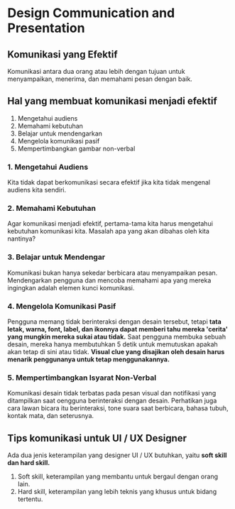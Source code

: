 # Design Communication and Presentation

## Komunikasi yang Efektif
Komunikasi antara dua orang atau lebih dengan tujuan untuk menyampaikan, menerima, dan memahami pesan dengan baik.

## Hal yang membuat komunikasi menjadi efektif
1. Mengetahui audiens
2. Memahami kebutuhan
3. Belajar untuk mendengarkan
4. Mengelola komunikasi pasif
5. Mempertimbangkan gambar non-verbal

### 1. Mengetahui Audiens
Kita tidak dapat berkomunikasi secara efektif jika kita tidak mengenal audiens kita sendiri.

### 2. Memahami Kebutuhan
Agar komunikasi menjadi efektif, pertama-tama kita harus mengetahui kebutuhan komunikasi kita.
Masalah apa yang akan dibahas oleh kita nantinya?

### 3. Belajar untuk Mendengar
Komunikasi bukan hanya sekedar berbicara atau menyampaikan pesan. 
Mendengarkan pengguna dan mencoba memahami apa yang mereka ingingkan adalah elemen kunci komunikasi.

### 4. Mengelola Komunikasi Pasif
Pengguna memang tidak berinteraksi dengan desain tersebut, tetapi **tata letak, warna, font, label, dan ikonnya dapat memberi tahu mereka 'cerita' yang mungkin mereka sukai atau tidak.**
Saat pengguna membuka sebuah desain, mereka hanya membutuhkan 5 detik untuk memutuskan apakah akan tetap di sini atau tidak.
**Visual clue yang disajikan oleh desain harus menarik penggunanya untuk tetap menggunakannya.**

### 5. Mempertimbangkan Isyarat Non-Verbal
Komunikasi desain tidak terbatas pada pesan visual dan notifikasi yang ditampilkan saat oengguna berinteraksi dengan desain.
Perhatikan juga cara lawan bicara itu berinteraksi, tone suara saat berbicara, bahasa tubuh, kontak mata, dan seterusnya.

## Tips komunikasi untuk UI / UX Designer
Ada dua jenis keterampilan yang designer UI / UX butuhkan, yaitu **soft skill dan hard skill.**
1. Soft skill, keterampilan yang membantu untuk bergaul dengan orang lain.
2. Hard skill, keterampilan yang lebih teknis yang khusus untuk bidang tertentu.

